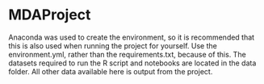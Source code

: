 # MDAProject
Anaconda was used to create the environment, so it is recommended that this is also used when running the project for yourself. Use the environment.yml, rather than the requirements.txt, because of this.
The datasets required to run the R script and notebooks are located in the data folder. All other data available here is output from the project.
